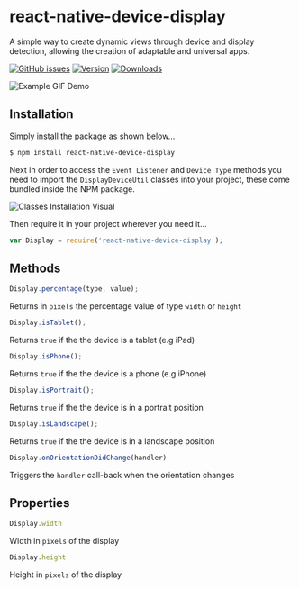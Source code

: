 # react-native-device-display
A simple way to create dynamic views through device and display detection, allowing the creation of adaptable and universal apps.

[![GitHub issues](https://img.shields.io/github/issues/kkjdaniel/react-native-device-display.svg)](https://github.com/kkjdaniel/react-native-device-display/issues)
[![Version](https://img.shields.io/npm/v/react-native-device-display.svg)](https://www.npmjs.com/package/react-native-device-display)
[![Downloads](https://img.shields.io/npm/dm/react-native-device-display.svg)](https://www.npmjs.com/package/react-native-device-display)


![Example GIF Demo](http://i.imgur.com/RKYZf3i.gif)

## Installation

Simply install the package as shown below...
```sh
$ npm install react-native-device-display
```

Next in order to access the `Event Listener` and `Device Type` methods you need to import the `DisplayDeviceUtil` classes into your project, these come bundled inside the NPM package.

![Classes Installation Visual](http://i.imgur.com/vT2qGfr.png)

Then require it in your project wherever you need it...
```javascript
var Display = require('react-native-device-display');
```

## Methods

```javascript
Display.percentage(type, value);
```

Returns in `pixels` the percentage value of type `width` or `height`

```javascript
Display.isTablet();
```

Returns `true` if the the device is a tablet (e.g iPad)

```javascript
Display.isPhone();
```

Returns `true` if the the device is a phone (e.g iPhone)

```javascript
Display.isPortrait();
```

Returns `true` if the the device is in a portrait position

```javascript
Display.isLandscape();
```

Returns `true` if the the device is in a landscape position

```javascript
Display.onOrientationDidChange(handler)
```

Triggers the `handler` call-back when the orientation changes

## Properties

```javascript
Display.width
```

Width in `pixels` of the display

```javascript
Display.height
```

Height in `pixels` of the display
